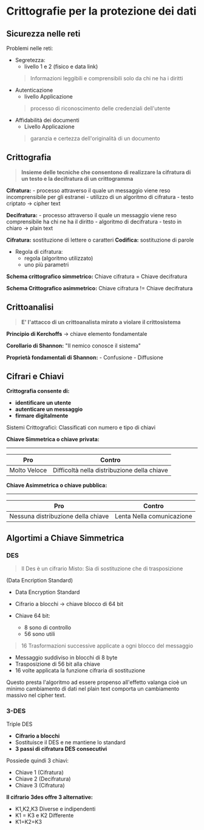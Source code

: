 
# Crittografie per la protezione dei dati

## Sicurezza nelle reti

Problemi nelle reti:

- Segretezza:
	- livello 1 e 2 (fisico e data link)
	> Informazioni leggibili e comprensibili solo da chi ne ha i diritti
- Autenticazione
	- livello Applicazione
	> processo di riconoscimento delle credenziali dell'utente
- Affidabilità dei documenti
	- Livello Applicazione
	> garanzia e certezza dell'originalità di un documento

## Crittografia

> **Insieme delle tecniche che consentono di realizzare la cifratura di un testo e la decifratura di un crittogramma**

**Cifratura:** 
	- processo attraverso il quale un messaggio viene reso incomprensibile per gli estranei
	- utilizzo di un algoritmo di cifratura
	- testo criptato -> cipher text 
	
**Decifratura:**
	- processo attraverso il quale un messaggio viene reso comprensibile ha chi ne ha il diritto
	- algoritmo di decifratura
	- testo in chiaro -> plain text

**Cifratura:** sostituzione di lettere o caratteri
**Codifica:** sostituzione di parole

- Regola di cifratura:
	- regola (algoritmo utilizzato)
	- uno  più parametri

**Schema crittografico simmetrico:** Chiave cifratura = Chiave decifratura

**Schema Crittografico asimmetrico:** Chiave cifratura != Chiave decifratura

## Crittoanalisi

> **E' l'attacco di un crittoanalista mirato a violare il crittosistema**

**Principio di Kerchoffs** -> chiave elemento fondamentale

**Corollario di Shannon:** "Il nemico conosce il sistema"

**Proprietà fondamentali di Shannon:**
	- Confusione
	- Diffusione

## Cifrari e Chiavi

**Crittografia consente di:**
- **identificare un utente**
- **autenticare un messaggio**
- **firmare digitalmente**

Sistemi Crittografici: Classificati con numero e tipo di chiavi

**Chiave Simmetrica o chiave privata:**
- - - 
| Pro | Contro  |
|--|--|
|  Molto Veloce | Difficoltà nella distribuzione della chiave |

**Chiave Asimmetrica o chiave pubblica:**
- - - 
| Pro | Contro |
|--|--|
| Nessuna distribuzione della chiave |Lenta Nella comunicazione|

## Algortimi a Chiave Simmetrica

### DES
> Il Des è un cifrario Misto: 
> Sia di sostituzione che di trasposizione

(Data Encription Standard)
- Data Encryption Standard
- Cifrario a blocchi -> chiave blocco di 64 bit

- Chiave 64 bit:
	- 8 sono di controllo
	- 56 sono utili
> 16 Trasformazioni successive applicate a ogni blocco del messaggio

- Messaggio suddiviso in blocchi di 8 byte 
- Trasposizione di 56 bit alla chiave
- 16 volte applicata la funzione cifraria di sostituzione

Questo presta l'algoritmo ad essere propenso all'effetto valanga cioè un minimo cambiamento di dati nel plain text comporta un cambiamento massivo nel cipher text.

### 3-DES
Triple DES

- **Cifrario a blocchi**
- Sostituisce il DES e ne mantiene lo standard
- **3 passi di cifratura DES consecutivi**

Possiede quindi 3 chiavi:
- Chiave 1 (Cifratura)
- Chiave 2 (Decifratura)
- Chiave 3 (Cifratura)

**Il cifrario 3des offre 3 alternative:**
- K1,K2,K3 Diverse e indipendenti
- K1 = K3 e K2 Differente
- K1=K2=K3
<!--stackedit_data:
eyJoaXN0b3J5IjpbLTIxMTk5MzExMzQsLTIwNzUzMTA2NjIsMT
Q5MzM5ODM5LC0xMzQ2MDY2NzM1LC01MTg4NjE5MzUsMjEzMDQw
NzU3NCwtMTg1NjM2NTE0NF19
-->